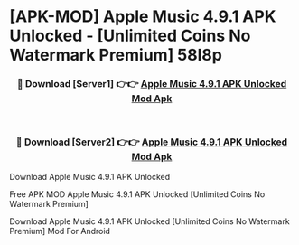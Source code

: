 # [APK-MOD] Apple Music 4.9.1 APK Unlocked - [Unlimited Coins No Watermark Premium] 58l8p



<div align="center">
<h3>🔴 Download [Server1] 👉👉 <a href="https://momento.my/?title=Apple_Music_4.9.1_APK_Unlocked">Apple Music 4.9.1 APK Unlocked Mod Apk</a></h3><br>

<h3>🔴 Download [Server2] 👉👉 <a href="https://momento.my/?title=Apple_Music_4.9.1_APK_Unlocked">Apple Music 4.9.1 APK Unlocked Mod Apk</a></h3>
</div>



Download Apple Music 4.9.1 APK Unlocked 

Free APK MOD Apple Music 4.9.1 APK Unlocked [Unlimited Coins No Watermark Premium]

Download Apple Music 4.9.1 APK Unlocked [Unlimited Coins No Watermark Premium] Mod For Android
